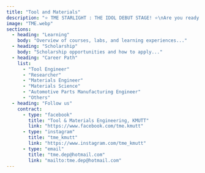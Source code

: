 ```yaml
---
title: "Tool and Materials"
description: "⭐️ TME STARLIGHT : THE IDOL DEBUT STAGE! ⭐️\nAre you ready!? Witness the very first debut of the TME Trainees!\nA cool mini-concert featuring 2 special stages\nfrom Department of Tool & Materials Engineering ⚙️guaranteed to give everyone an unforgettable experience.\nCome and join us at KMUTT Engineering Open House 2025!\n⸻⸻⸻⸻⸻⸻⸻\n“Every stage lights up with your cheers, every moment shines with our music… together we are the Starlight Concert.” 🌟🎤"
image: "TME.webp"
sections:
  - heading: "Learning"
    body: "Overview of courses, labs, and learning experiences..."
  - heading: "Scholarship"
    body: "Scholarship opportunities and how to apply..."
  - heading: "Career Path"
    list:
      - "Tool Engineer"
      - "Researcher"
      - "Materials Engineer"
      - "Materials Science"
      - "Automotive Parts Manufacturing Engineer"
      - "Others"
  - heading: "Follow us"
    contract:
      - type: "facebook"
        title: "Tool & Materials Engineering, KMUTT"
        link: "https://www.facebook.com/tme.kmutt"
      - type: "instagram"
        title: "tme_kmutt"
        link: "https://www.instagram.com/tme_kmutt"
      - type: "email"
        title: "tme.dep@hotmail.com"
        link: "mailto:tme.dep@hotmail.com"
---
```

